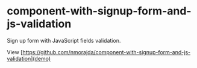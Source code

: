 # component-with-signup-form-and-js-validation
Sign up form with JavaScript fields validation.

View [https://github.com/nmorajda/component-with-signup-form-and-js-validation](demo)
